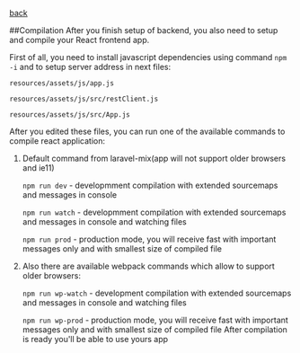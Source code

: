 [back](../readme.md)

##Compilation
After you finish setup of backend, you also need to setup and compile your React frontend app.

First of all, you need to install javascript dependencies using command `npm -i` and to setup server address in next files:

`resources/assets/js/app.js`

`resources/assets/js/src/restClient.js`

`resources/assets/js/src/App.js`

After you edited these files, you can run one of the available commands to compile react application: 
1. Default command from laravel-mix(app will not support older browsers and ie11)
   
    `npm run dev` - developmment compilation with extended sourcemaps and messages in console
    
    `npm run watch` - developmment compilation with extended sourcemaps and messages in console and watching files
    
    `npm run prod` - production mode, you will receive fast with important messages only and with smallest size of compiled file
2. Also there are available webpack commands which allow to support older browsers:
    
    `npm run wp-watch` - development compilation with extended sourcemaps and messages in console and watching files
    
    `npm run wp-prod` - production mode, you will receive fast with important messages only and with smallest size of compiled file
After compilation is ready you'll be able to use yours app